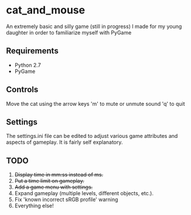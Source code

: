 # cat_and_mouse
An extremely basic and silly game (still in progress) I made for my young daughter in order to familiarize myself with PyGame

## Requirements
* Python 2.7
* PyGame

## Controls
Move the cat using the arrow keys
'm' to mute or unmute sound
'q' to quit

## Settings
The settings.ini file can be edited to adjust various game attributes and aspects of gameplay. It is fairly self explanatory.

## TODO
1. ~~Display time in mm:ss instead of ms.~~
2. ~~Put a time limit on gameplay.~~
3. ~~Add a game menu with settings.~~
4. Expand gameplay (multiple levels, different objects, etc.).
5. Fix \'known incorrect sRGB profile\' warning
6. Everything else!

